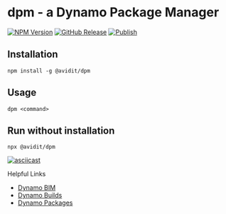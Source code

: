 # dpm - a Dynamo Package Manager

[![NPM Version](https://img.shields.io/npm/v/%40avidit%2Fdpm)](https://www.npmjs.com/package/@avidit/dpm)
[![GitHub Release](https://img.shields.io/github/v/release/avidit/DynamoPackageManagerCLI)](https://github.com/avidit/DynamoPackageManagerCLI/releases)
[![Publish](https://github.com/avidit/DynamoPackageManagerCLI/actions/workflows/publish.yml/badge.svg)](https://github.com/avidit/DynamoPackageManagerCLI/actions/workflows/publish.yml)

## Installation

    npm install -g @avidit/dpm

## Usage

    dpm <command>

## Run without installation

    npx @avidit/dpm

[![asciicast](https://asciinema.org/a/461823.svg)](https://asciinema.org/a/461823)

Helpful Links

- [Dynamo BIM](https://dynamobim.org/)
- [Dynamo Builds](https://dynamobuilds.com/)
- [Dynamo Packages](https://dynamopackages.com/)
